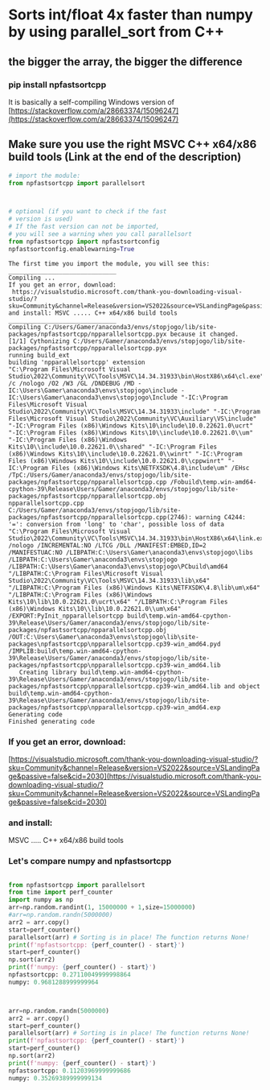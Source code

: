 # Sorts int/float 4x faster than numpy by using parallel_sort from C++


## the bigger the array, the bigger the difference


### pip install npfastsortcpp 

It is basically a self-compiling Windows version of [https://stackoverflow.com/a/28663374/15096247](https://stackoverflow.com/a/28663374/15096247)


## Make sure you use the right MSVC C++ x64/x86 build tools (Link at the end of the description)


```python
# import the module:
from npfastsortcpp import parallelsort



# optional (if you want to check if the fast
# version is used) 
# If the fast version can not be imported, 
# you will see a warning when you call parallelsort
from npfastsortcpp import npfastsortconfig
npfastsortconfig.enablewarning=True
```



```
The first time you import the module, you will see this:
______________________________
Compiling ... 
If you get an error, download:
 https://visualstudio.microsoft.com/thank-you-downloading-visual-studio/?sku=Community&channel=Release&version=VS2022&source=VSLandingPage&passive=false&cid=2030
and install: MSVC ..... C++ x64/x86 build tools
______________________________
Compiling C:/Users/Gamer/anaconda3/envs/stopjogo/lib/site-packages/npfastsortcpp/npparallelsortcpp.pyx because it changed.
[1/1] Cythonizing C:/Users/Gamer/anaconda3/envs/stopjogo/lib/site-packages/npfastsortcpp/npparallelsortcpp.pyx
running build_ext
building 'npparallelsortcpp' extension
"C:\Program Files\Microsoft Visual Studio\2022\Community\VC\Tools\MSVC\14.34.31933\bin\HostX86\x64\cl.exe" /c /nologo /O2 /W3 /GL /DNDEBUG /MD -IC:\Users\Gamer\anaconda3\envs\stopjogo\include -IC:\Users\Gamer\anaconda3\envs\stopjogo\Include "-IC:\Program Files\Microsoft Visual Studio\2022\Community\VC\Tools\MSVC\14.34.31933\include" "-IC:\Program Files\Microsoft Visual Studio\2022\Community\VC\Auxiliary\VS\include" "-IC:\Program Files (x86)\Windows Kits\10\include\10.0.22621.0\ucrt" "-IC:\Program Files (x86)\Windows Kits\10\\include\10.0.22621.0\\um" "-IC:\Program Files (x86)\Windows Kits\10\\include\10.0.22621.0\\shared" "-IC:\Program Files (x86)\Windows Kits\10\\include\10.0.22621.0\\winrt" "-IC:\Program Files (x86)\Windows Kits\10\\include\10.0.22621.0\\cppwinrt" "-IC:\Program Files (x86)\Windows Kits\NETFXSDK\4.8\include\um" /EHsc /TpC:/Users/Gamer/anaconda3/envs/stopjogo/lib/site-packages/npfastsortcpp/npparallelsortcpp.cpp /Fobuild\temp.win-amd64-cpython-39\Release\Users/Gamer/anaconda3/envs/stopjogo/lib/site-packages/npfastsortcpp/npparallelsortcpp.obj
npparallelsortcpp.cpp
C:/Users/Gamer/anaconda3/envs/stopjogo/lib/site-packages/npfastsortcpp/npparallelsortcpp.cpp(2746): warning C4244: '=': conversion from 'long' to 'char', possible loss of data
"C:\Program Files\Microsoft Visual Studio\2022\Community\VC\Tools\MSVC\14.34.31933\bin\HostX86\x64\link.exe" /nologo /INCREMENTAL:NO /LTCG /DLL /MANIFEST:EMBED,ID=2 /MANIFESTUAC:NO /LIBPATH:C:\Users\Gamer\anaconda3\envs\stopjogo\libs /LIBPATH:C:\Users\Gamer\anaconda3\envs\stopjogo /LIBPATH:C:\Users\Gamer\anaconda3\envs\stopjogo\PCbuild\amd64 "/LIBPATH:C:\Program Files\Microsoft Visual Studio\2022\Community\VC\Tools\MSVC\14.34.31933\lib\x64" "/LIBPATH:C:\Program Files (x86)\Windows Kits\NETFXSDK\4.8\lib\um\x64" "/LIBPATH:C:\Program Files (x86)\Windows Kits\10\lib\10.0.22621.0\ucrt\x64" "/LIBPATH:C:\Program Files (x86)\Windows Kits\10\\lib\10.0.22621.0\\um\x64" /EXPORT:PyInit_npparallelsortcpp build\temp.win-amd64-cpython-39\Release\Users/Gamer/anaconda3/envs/stopjogo/lib/site-packages/npfastsortcpp/npparallelsortcpp.obj /OUT:C:\Users\Gamer\anaconda3\envs\stopjogo\lib\site-packages\npfastsortcpp\npparallelsortcpp.cp39-win_amd64.pyd /IMPLIB:build\temp.win-amd64-cpython-39\Release\Users/Gamer/anaconda3/envs/stopjogo/lib/site-packages/npfastsortcpp\npparallelsortcpp.cp39-win_amd64.lib
   Creating library build\temp.win-amd64-cpython-39\Release\Users/Gamer/anaconda3/envs/stopjogo/lib/site-packages/npfastsortcpp\npparallelsortcpp.cp39-win_amd64.lib and object build\temp.win-amd64-cpython-39\Release\Users/Gamer/anaconda3/envs/stopjogo/lib/site-packages/npfastsortcpp\npparallelsortcpp.cp39-win_amd64.exp
Generating code
Finished generating code
```



### **If you get an error, download:**

[https://visualstudio.microsoft.com/thank-you-downloading-visual-studio/?sku=Community&channel=Release&version=VS2022&source=VSLandingPage&passive=false&cid=2030](https://visualstudio.microsoft.com/thank-you-downloading-visual-studio/?sku=Community&channel=Release&version=VS2022&source=VSLandingPage&passive=false&cid=2030)


### **and install:**

MSVC ..... C++ x64/x86 build tools


### Let's compare numpy and npfastsortcpp


```python

from npfastsortcpp import parallelsort
from time import perf_counter
import numpy as np
arr=np.random.randint(1, 15000000 + 1,size=15000000)
#arr=np.random.randn(5000000)
arr2 = arr.copy()
start=perf_counter()
parallelsort(arr) # Sorting is in place! The function returns None!
print(f'npfastsortcpp: {perf_counter() - start}')
start=perf_counter()
np.sort(arr2)
print(f'numpy: {perf_counter() - start}')
npfastsortcpp: 0.27110049999998864
numpy: 0.9681288999999964



arr=np.random.randn(5000000)
arr2 = arr.copy()
start=perf_counter()
parallelsort(arr) # Sorting is in place! The function returns None!
print(f'npfastsortcpp: {perf_counter() - start}')
start=perf_counter()
np.sort(arr2)
print(f'numpy: {perf_counter() - start}')
npfastsortcpp: 0.11203969999999686
numpy: 0.35269389999999134
```

